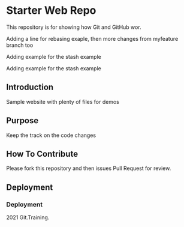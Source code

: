 # Starter Web Repo

This repository is for showing how Git and GitHub wor.

Adding a line for rebasing exaple, then more changes from myfeature branch too

Adding example for the stash example

Adding example for the stash example

## Introduction 
Sample website with plenty of files for demos


## Purpose
Keep the track on the code changes 


## How To Contribute  
Please fork this repository and then issues Pull Request for review.

## Deployment


### Deployment
2021 Git.Training.
 